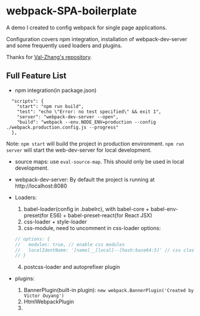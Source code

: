 # webpack-SPA-boilerplate
A demo I created to config webpack for single page applications.  
  
Configuration covers npm integration, installation of webpack-dev-server and some frequently used loaders and plugins.

Thanks for [Val-Zhang's repository](https://github.com/Val-Zhang/blogs/tree/master/sources/webpackTest).

## Full Feature List

* npm integration(in package.json)  
```
  "scripts": {
    "start": "npm run build",
    "test": "echo \"Error: no test specified\" && exit 1",
    "server": "webpack-dev-server --open",
    "build": "webpack --env.NODE_ENV=production --config ./webpack.production.config.js --progress"
  },
```
Note: `npm start` will build the project in production environment. `npm run server` will start the web-dev-server for local 
development.

* source maps: use `eval-source-map`. This should only be used in local development.

* webpack-dev-server: By default the project is running at http://localhost:8080

* Loaders:  
  1. babel-loader(config in .babelrc), with babel-core + babel-env-preset(for ES6) + babel-preset-react(for React JSX)
  2. css-loader + style-loader  
  3. css-module, need to uncomment in css-loader options:
  ```js
  // options: {
  //   modules: true, // enable css modules
  //   localIdentName: '[name]__[local]--[hash:base64:5]' // css class names
  // }
  ```
  4. postcss-loader and autoprefixer plugin  

* plugins:
  1. BannerPlugin(built-in plugin): `new webpack.BannerPlugin('Created by Victor Ouyang')`
  2. HtmlWebpackPlugin
  3. 
